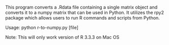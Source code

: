 This program converts a .Rdata file containing a single matrix object and converts it to a 
numpy matrix that can be used in Python. It utilizes the rpy2 package which allows 
users to run R commands and scripts from Python.

Usage: python r-to-numpy.py [file]

Note: This will only work version of R 3.3.3 on Mac OS
